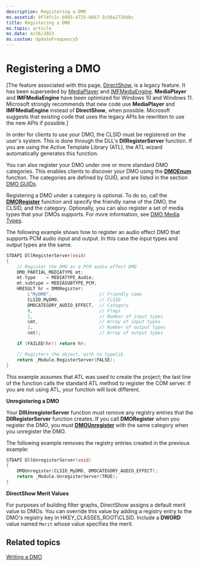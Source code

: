 ```yaml
---
description: Registering a DMO
ms.assetid: 9f74fc1c-b903-4725-b667-3c56a2726dbc
title: Registering a DMO
ms.topic: article
ms.date: 4/26/2023
ms.custom: UpdateFrequency5
---
```


# Registering a DMO

\[The feature associated with this page, [DirectShow](/windows/win32/directshow/directshow), is a legacy feature. It has been superseded by [MediaPlayer](/uwp/api/Windows.Media.Playback.MediaPlayer) and [IMFMediaEngine](/windows/win32/api/mfmediaengine/nn-mfmediaengine-imfmediaengine). **MediaPlayer** and **IMFMediaEngine** have been optimized for Windows 10 and Windows 11. Microsoft strongly recommends that new code use **MediaPlayer** and **IMFMediaEngine** instead of **DirectShow**, when possible. Microsoft suggests that existing code that uses the legacy APIs be rewritten to use the new APIs if possible.\]

In order for clients to use your DMO, the CLSID must be registered on the user's system. This is done through the DLL's **DllRegisterServer** function. If you are using the Active Template Library (ATL), the ATL wizard automatically generates this function.

You can also register your DMO under one or more standard DMO categories. This enables clients to discover your DMO using the [**DMOEnum**](/previous-versions/windows/desktop/api/Dmoreg/nf-dmoreg-dmoenum) function. The categories are defined by GUID, and are listed in the section [DMO GUIDs](dmo-guids.md).

Registering a DMO under a category is optional. To do so, call the [**DMORegister**](/previous-versions/windows/desktop/api/Dmoreg/nf-dmoreg-dmoregister) function and specify the friendly name of the DMO, the CLSID, and the category. Optionally, you can also register a set of media types that your DMOs supports. For more information, see [DMO Media Types](dmo-media-types.md).

The following example shows how to register an audio effect DMO that supports PCM audio input and output. In this case the input types and output types are the same.


```C++
STDAPI DllRegisterServer(void)
{
    // Register the DMO as a PCM audio effect DMO
    DMO_PARTIAL_MEDIATYPE mt;
    mt.type    = MEDIATYPE_Audio;
    mt.subtype = MEDIASUBTYPE_PCM;
    HRESULT hr = DMORegister(
        L"MyDMO",                  // Friendly name
        CLSID_MyDMO,               // CLSID
        DMOCATEGORY_AUDIO_EFFECT,  // Category
        0,                         // Flags 
        1,                         // Number of input types
        &mt,                       // Array of input types
        1,                         // Number of output types
        &mt);                      // Array of output types

    if (FAILED(hr)) return hr;

    // Registers the object, with no typelib.
    return _Module.RegisterServer(FALSE);
}
```



This example assumes that ATL was used to create the project; the last line of the function calls the standard ATL method to register the COM server. If you are not using ATL, your function will look different.

**Unregistering a DMO**

Your **DllUnregisterServer** function must remove any registry entries that the **DllRegisterServer** function creates. If you call **DMORegister** when you register the DMO, you must [**DMOUnregister**](/previous-versions/windows/desktop/api/Dmoreg/nf-dmoreg-dmounregister) with the same category when you unregister the DMO.

The following example removes the registry entries created in the previous example:


```C++
STDAPI DllUnregisterServer(void)
{
    DMOUnregister(CLSID_MyDMO, DMOCATEGORY_AUDIO_EFFECT);
    return _Module.UnregisterServer(TRUE);
}
```



**DirectShow Merit Values**

For purposes of building filter graphs, DirectShow assigns a default merit value to DMOs. You can override this value by adding a registry entry to the DMO's registry key in HKEY\_CLASSES\_ROOT\\CLSID. Include a **DWORD** value named `Merit` whose value specifies the merit.

## Related topics

<dl> <dt>

[Writing a DMO](writing-a-dmo.md)
</dt> </dl>

 

 



